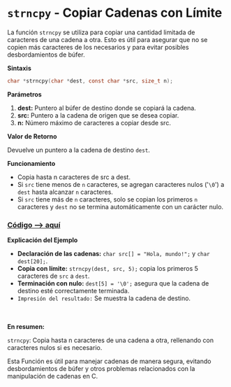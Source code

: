 # `strncpy` - Copiar Cadenas con Límite

La función `strncpy` se utiliza para copiar una cantidad limitada de caracteres de una cadena a otra. Esto es útil para asegurar que no se copien más caracteres de los necesarios y para evitar posibles desbordamientos de búfer.

**Sintaxis**
```c
char *strncpy(char *dest, const char *src, size_t n);
```

**Parámetros**
1. **dest:** Puntero al búfer de destino donde se copiará la cadena.
1. **src:** Puntero a la cadena de origen que se desea copiar.
1. **n:** Número máximo de caracteres a copiar desde src.

**Valor de Retorno**

Devuelve un puntero a la cadena de destino `dest`.

**Funcionamiento**

- Copia hasta n caracteres de src a dest.
- Si `src` tiene menos de `n` caracteres, se agregan caracteres nulos ('`\0`') a `dest` hasta alcanzar `n` caracteres.
- Si `src` tiene más de `n` caracteres, solo se copian los primeros `n` caracteres y `dest` no se termina automáticamente con un carácter nulo.

### [Código --> aquí](./strncpy.c)

**Explicación del Ejemplo**

- **Declaración de las cadenas:** `char src[] = "Hola, mundo!";` y `char dest[20];`.
- **Copia con límite:** `strncpy(dest, src, 5);` copia los primeros 5 caracteres de `src` a `dest`.
- **Terminación con nulo:** `dest[5] = '\0';` asegura que la cadena de destino esté correctamente terminada.
- `Impresión del resultado:` Se muestra la cadena de destino.

<br><br>
**En resumen:**

`strncpy`: Copia hasta n caracteres de una cadena a otra, rellenando con caracteres nulos si es necesario.

Esta Función es útil para manejar cadenas de manera segura, evitando desbordamientos de búfer y otros problemas relacionados con la manipulación de cadenas en C.